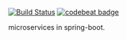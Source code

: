 [![Build Status](https://travis-ci.org/ZsoltFabok/microservices.svg?branch=master)](https://travis-ci.org/ZsoltFabok/microservices)
[![codebeat badge](https://codebeat.co/badges/ee501f31-8ce4-43bc-a314-3f1983f775c6)](https://codebeat.co/projects/github-com-zsoltfabok-microservices-master)

microservices in spring-boot.
